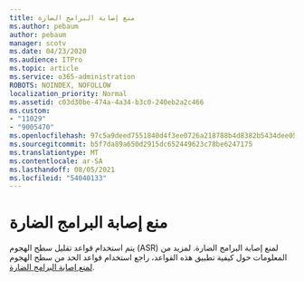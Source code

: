 ```yaml
---
title: منع إصابة البرامج الضارة
ms.author: pebaum
author: pebaum
manager: scotv
ms.date: 04/23/2020
ms.audience: ITPro
ms.topic: article
ms.service: o365-administration
ROBOTS: NOINDEX, NOFOLLOW
localization_priority: Normal
ms.assetid: c03d30be-474a-4a34-b3c0-240eb2a2c466
ms.custom:
- "11029"
- "9005470"
ms.openlocfilehash: 97c5a9deed7551840d4f3ee0726a218788b4d8382b5434dee0566b0021d67cc9
ms.sourcegitcommit: b5f7da89a650d2915dc652449623c78be6247175
ms.translationtype: MT
ms.contentlocale: ar-SA
ms.lasthandoff: 08/05/2021
ms.locfileid: "54040133"
---
```

# <a name="prevent-malware-infection"></a>منع إصابة البرامج الضارة

يتم استخدام قواعد تقليل سطح الهجوم (ASR) لمنع إصابة البرامج الضارة. لمزيد من المعلومات حول كيفية تطبيق هذه القواعد، راجع استخدام قواعد الحد من سطح الهجوم [لمنع إصابة البرامج الضارة](https://docs.microsoft.com/microsoft-365/security/defender-endpoint/attack-surface-reduction?view=o365-worldwide#attack-surface-reduction-rules).
